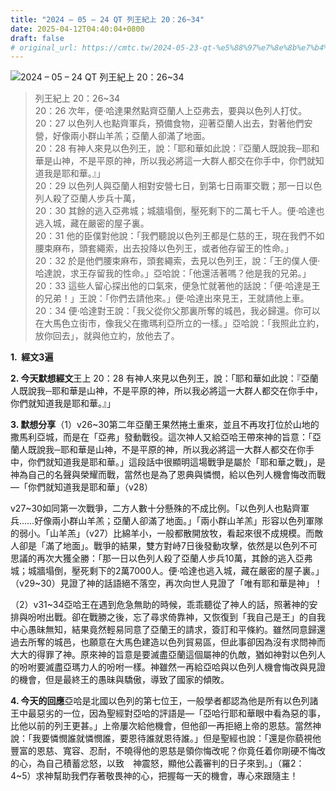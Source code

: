 ```yaml
---
title: "2024 – 05 – 24 QT 列王紀上 20：26~34"
date: 2025-04-12T04:40:04+0800
draft: false
# original_url: https://cmtc.tw/2024-05-23-qt-%e5%88%97%e7%8e%8b%e7%b4%80%e4%b8%8a-20%ef%bc%9a2634
---
```


![2024 – 05 – 24 QT 列王紀上 20：26~34](/images/qt.jpg  "2024 – 05 – 24 QT 列王紀上 20：26~34")

> 列王紀上 20：26~34  
> 20：26 次年，便‧哈達果然點齊亞蘭人上亞弗去，要與以色列人打仗。  
> 20：27 以色列人也點齊軍兵，預備食物，迎著亞蘭人出去，對著他們安營，好像兩小群山羊羔；亞蘭人卻滿了地面。  
> 20：28 有神人來見以色列王，說：「耶和華如此說：『亞蘭人既說我─耶和華是山神，不是平原的神，所以我必將這一大群人都交在你手中，你們就知道我是耶和華。』」  
> 20：29 以色列人與亞蘭人相對安營七日，到第七日兩軍交戰；那一日以色列人殺了亞蘭人步兵十萬，  
> 20：30 其餘的逃入亞弗城；城牆塌倒，壓死剩下的二萬七千人。便‧哈達也逃入城，藏在嚴密的屋子裏。  
> 20：31 他的臣僕對他說：「我們聽說以色列王都是仁慈的王，現在我們不如腰束麻布，頭套繩索，出去投降以色列王，或者他存留王的性命。」  
> 20：32 於是他們腰束麻布，頭套繩索，去見以色列王，說：「王的僕人便‧哈達說，求王存留我的性命。」亞哈說：「他還活著嗎？他是我的兄弟。」  
> 20：33 這些人留心探出他的口氣來，便急忙就著他的話說：「便‧哈達是王的兄弟！」王說：「你們去請他來。」便‧哈達出來見王，王就請他上車。  
> 20：34 便‧哈達對王說：「我父從你父那裏所奪的城邑，我必歸還。你可以在大馬色立街市，像我父在撒瑪利亞所立的一樣。」亞哈說：「我照此立約，放你回去」，就與他立約，放他去了。

**1.  經文3遍**

**2. 今天默想經文**王上 20：28 有神人來見以色列王，說：「耶和華如此說：『亞蘭人既說我─耶和華是山神，不是平原的神，所以我必將這一大群人都交在你手中，你們就知道我是耶和華。』」

**3. 默想分享**（1）v26~30第二年亞蘭王果然捲土重來，並且不再攻打位於山地的撒馬利亞城，而是在「亞弗」發動戰役。這次神人又給亞哈王帶來神的旨意：「亞蘭人既說我─耶和華是山神，不是平原的神，所以我必將這一大群人都交在你手中，你們就知道我是耶和華。」這段話中很顯明這場戰爭是屬於「耶和華之戰」，是神為自己的名聲與榮耀而戰，當然也是為了恩典與憐憫，給以色列人機會悔改而戰—「你們就知道我是耶和華」（v28）

v27~30如同第一次戰爭，二方人數十分懸殊的不成比例。「以色列人也點齊軍兵……好像兩小群山羊羔；亞蘭人卻滿了地面。」「兩小群山羊羔」形容以色列軍隊的弱小。「山羊羔」（v27）比綿羊小，一般都散開放牧，看起來很不成規模。而敵人卻是「滿了地面」。戰爭的結果，雙方對峙7日後發動攻擊，依然是以色列不可思議的再次大獲全勝：「那一日以色列人殺了亞蘭人步兵10萬，其餘的逃入亞弗城；城牆塌倒，壓死剩下的2萬7000人。便‧哈達也逃入城，藏在嚴密的屋子裏。」（v29~30）見證了神的話語絕不落空，再次向世人見證了「唯有耶和華是神」！

（2）v31~34亞哈王在遇到危急無助的時候，乖乖聽從了神人的話，照著神的安排與吩咐出戰。卻在戰勝之後，忘了尋求倚靠神，又恢復到「我自己是王」的自我中心愚昧無知，結果竟然輕易同意了亞蘭王的請求，簽訂和平條約。雖然同意歸還過去所奪的城邑，也願意在大馬色建造以色列貿易區，但此事卻因為沒有求問神而大大的得罪了神。原來神的旨意是要滅盡亞蘭這個屬神的仇敵，猶如神對以色列人的吩咐要滅盡亞瑪力人的吩咐一樣。神雖然一再給亞哈與以色列人機會悔改與見證的機會，但是最終王的愚昧與驕傲，導致了國家的傾敗。

**4. 今天的回應**亞哈是北國以色列的第七位王，一般學者都認為他是所有以色列諸王中最惡劣的一位，因為聖經對亞哈的評語是—「亞哈行耶和華眼中看為惡的事，比他以前的列王更甚。」上帝屢次給他機會，但他卻一再拒絕上帝的恩慈。當然神說：「我要憐憫誰就憐憫誰，要恩待誰就恩待誰。」但是聖經也說：「還是你藐視他豐富的恩慈、寬容、忍耐，不曉得他的恩慈是領你悔改呢？你竟任着你剛硬不悔改的心，為自己積蓄忿怒，以致　神震怒，顯他公義審判的日子來到。」（羅2：4~5）求神幫助我們存著敬畏神的心，把握每一天的機會，專心來跟隨主！
